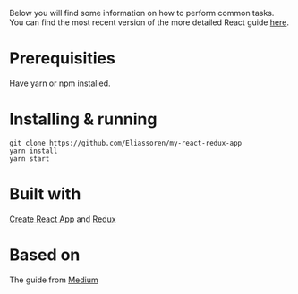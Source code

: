 
Below you will find some information on how to perform common tasks.<br>
You can find the most recent version of the more detailed React guide [here](https://github.com/facebookincubator/create-react-app/blob/master/packages/react-scripts/template/README.md).
# Prerequisities
Have yarn or npm installed.
# Installing & running
    git clone https://github.com/Eliassoren/my-react-redux-app
    yarn install
    yarn start
# Built with 
[Create React App](https://github.com/facebookincubator/create-react-app)
and [Redux](https://redux.js.org/)

# Based on

The guide from [Medium](https://medium.com/@notrab/getting-started-with-create-react-app-redux-react-router-redux-thunk-d6a19259f71f)
    
